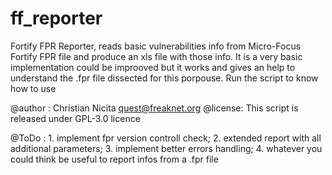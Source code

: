 # ff_reporter
Fortify FPR Reporter, reads basic vulnerabilities info from Micro-Focus Fortify FPR file and produce an xls file with those info. 
It is a very basic implementation could be improoved but it works and gives an help to understand the .fpr file dissected for this porpouse.
 Run the script to know how to use
 
@author : Christian Nicita <quest@freaknet.org>
@license: This script is released under GPL-3.0 licence

@ToDo : 1. implement fpr version controll check; 
        2. extended report with all additional parameters;
        3. implement better errors handling; 
        4. whatever you could think be useful to report infos from a .fpr file
        
